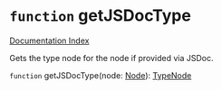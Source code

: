 # `function` getJSDocType

[Documentation Index](../README.md)

Gets the type node for the node if provided via JSDoc.

`function` getJSDocType(node: [Node](../interface.Node/README.md)): [TypeNode](../interface.TypeNode/README.md)